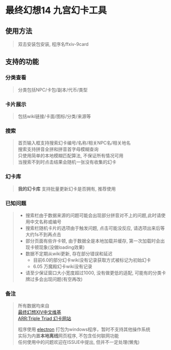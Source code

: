 # 最终幻想14 九宫幻卡工具

## 使用方法
>双击安装包安装, 程序名ffxiv-9card
## 支持的功能
### 分类查看
>分类包括NPC/卡包/副本/代币/类型  
### 卡片展示
>包括wiki链接/卡面/图标/分类/来源等
### 搜索  
>首页输入框支持搜索幻卡编号/名称/相关NPC名/相关地名  
>搜索支持拼音全拼和拼音首字母模糊查询  
>只使用简单的本地模糊匹配算法, 不保证所有情况可用  
>当搜索不到时点击结果会随机一张没有收集的幻卡  
### 幻卡库
>**我的幻卡库** 支持批量更新幻卡是否拥有, 推荐使用  

### 已知问题
>+ 搜索栏由于数据来源的问题可能会出现部分拼音对不上的问题,此时请使用中文名称或编号  
>+ 搜索栏随机卡片的选项由于触发问题, 点击可能没反应, 请选项出来后等大约1s不到再点击  
>+ 部分页面有些许卡顿, 由于数据全是本地加载并缓存, 第一次加载时会出现卡顿现象(没做loading效果)
>+ 数据不定期从wiki更新, 存在部分错误和延迟
>    + 目前6.0的部分幻卡wiki没有记录获取方式被标记为初始幻卡
>    + 6.05 万魔殿幻卡wiki没有记录  
>+ 请至少保证窗口大小宽度超过1000, 没有做更低的适配, 可能有的分类卡牌过多会出现问题(有空再改)

### 备注
>所有数据均来自  
>[最终幻想XIV中文维基](https://ff14.huijiwiki.com/wiki/%E4%B9%9D%E5%AE%AB%E5%B9%BB%E5%8D%A1%E5%8D%A1%E7%89%8C)  
>[ARR:Triple Triad 幻卡网站](https://arrtripletriad.com/cn/huan-ka-yi-lan)
>  
>程序使用 [electron](https://github.com/electron/electron) 打包为windows程序，暂时不支持其他操作系统  
>实际为内置**本地离线**网页程序, 不包含任何联网功能  
>任何使用中的问题欢迎在ISSUE中提出, 但并不一定处理(懒鬼)  